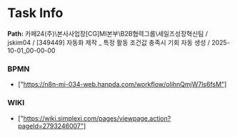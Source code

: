 # Task Info

**Path:** 카페24(주)\본사사업장\[CG]MI본부\B2B협력그룹\세일즈성장혁신팀 / jskim04 / [349449] 자동화 제작 _ 특정 활동 조건값 충족시 기회 자동 생성 / 2025-10-01_00-00-00

### BPMN
- ["https://n8n-mi-034-web.hanpda.com/workflow/oIihnQmjW7ls6fsM"]

### WIKI
- ["https://wiki.simplexi.com/pages/viewpage.action?pageId=2793246007"]

